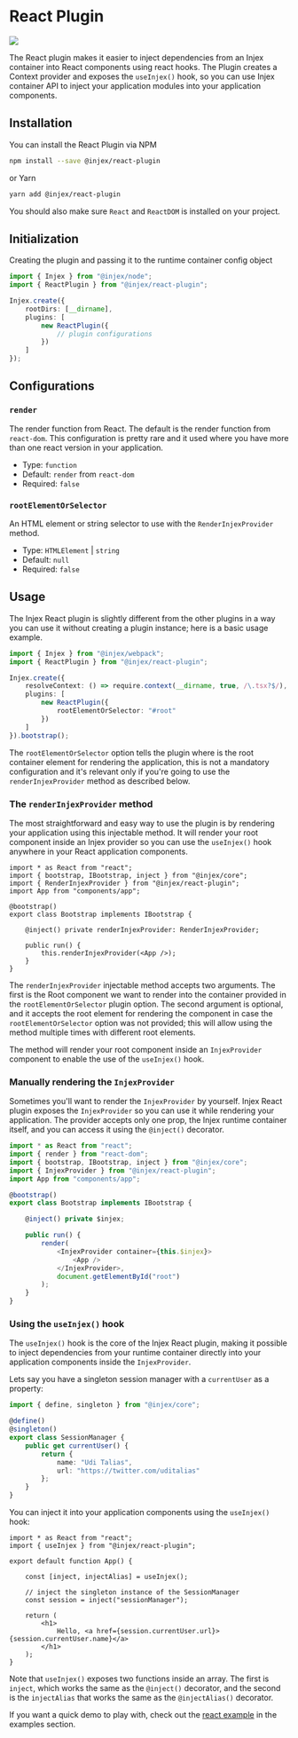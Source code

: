 # React Plugin

<img src="https://img.shields.io/npm/v/@injex/react-plugin?style=for-the-badge" />

The React plugin makes it easier to inject dependencies from an Injex container into React components using react hooks.
The Plugin creates a Context provider and exposes the `useInjex()` hook, so you can use Injex container API to inject your application modules into your application components.

## Installation

You can install the React Plugin via NPM

```bash
npm install --save @injex/react-plugin
```
or Yarn
```bash
yarn add @injex/react-plugin
```

You should also make sure `React` and `ReactDOM` is installed on your project.

## Initialization

Creating the plugin and passing it to the runtime container config object

```ts
import { Injex } from "@injex/node";
import { ReactPlugin } from "@injex/react-plugin";

Injex.create({
    rootDirs: [__dirname],
    plugins: [
        new ReactPlugin({
            // plugin configurations
        })
    ]
});
```

## Configurations

### `render`

The render function from React. The default is the render function from `react-dom`.
This configuration is pretty rare and it used where you have more than one react version in your application.

- Type: `function`
- Default: `render` from `react-dom`
- Required: `false`

### `rootElementOrSelector`

An HTML element or string selector to use with the `RenderInjexProvider` method.

- Type: `HTMLElement` | `string`
- Default: `null`
- Required: `false`

## Usage

The Injex React plugin is slightly different from the other plugins in a way you can use it without creating a plugin instance; here is a basic usage example.

```ts
import { Injex } from "@injex/webpack";
import { ReactPlugin } from "@injex/react-plugin";

Injex.create({
    resolveContext: () => require.context(__dirname, true, /\.tsx?$/),
    plugins: [
        new ReactPlugin({
            rootElementOrSelector: "#root"
        })
    ]
}).bootstrap();
```

The `rootElementOrSelector` option tells the plugin where is the root container element for rendering the application, this is not a mandatory configuration and it's relevant only if you're going to use the `renderInjexProvider` method as described below.

### The `renderInjexProvider` method

The most straightforward and easy way to use the plugin is by rendering your application using this injectable method. It will render your root component inside an Injex provider so you can use the `useInjex()` hook anywhere in your React application components.

```tsx
import * as React from "react";
import { bootstrap, IBootstrap, inject } from "@injex/core";
import { RenderInjexProvider } from "@injex/react-plugin";
import App from "components/app";

@bootstrap()
export class Bootstrap implements IBootstrap {

    @inject() private renderInjexProvider: RenderInjexProvider;

    public run() {
        this.renderInjexProvider(<App />);
    }
}
```

The `renderInjexProvider` injectable method accepts two arguments. The first is the Root component we want to render into the container provided in the `rootElementOrSelector` plugin option. The second argument is optional, and it accepts the root element for rendering the component in case the `rootElementOrSelector` option was not provided; this will allow using the method multiple times with different root elements.

The method will render your root component inside an `InjexProvider` component to enable the use of the `useInjex()` hook.

### Manually rendering the `InjexProvider`

Sometimes you'll want to render the `InjexProvider` by yourself. Injex React plugin exposes the `InjexProvider` so you can use it while rendering your application. The provider accepts only one prop, the Injex runtime container itself, and you can access it using the `@inject()` decorator.

```ts
import * as React from "react";
import { render } from "react-dom";
import { bootstrap, IBootstrap, inject } from "@injex/core";
import { InjexProvider } from "@injex/react-plugin";
import App from "components/app";

@bootstrap()
export class Bootstrap implements IBootstrap {

    @inject() private $injex;

    public run() {
        render(
            <InjexProvider container={this.$injex}>
                <App />
            </InjexProvider>,
            document.getElementById("root")
        );
    }
}
```

### Using the `useInjex()` hook

The `useInjex()` hook is the core of the Injex React plugin, making it possible to inject dependencies from your runtime container directly into your application components inside the `InjexProvider`.

Lets say you have a singleton session manager with a `currentUser` as a property:

```ts
import { define, singleton } from "@injex/core";

@define()
@singleton()
export class SessionManager {
    public get currentUser() {
        return {
            name: "Udi Talias",
            url: "https://twitter.com/uditalias"
        };
    }
}
```

You can inject it into your application components using the `useInjex()` hook:

```tsx
import * as React from "react";
import { useInjex } from "@injex/react-plugin";

export default function App() {

    const [inject, injectAlias] = useInjex();

    // inject the singleton instance of the SessionManager
    const session = inject("sessionManager");

    return (
        <h1>
            Hello, <a href={session.currentUser.url}>{session.currentUser.name}</a>
        </h1>
    );
}
```

Note that `useInjex()` exposes two functions inside an array. The first is `inject`, which works the same as the `@inject()` decorator, and the second is the `injectAlias` that works the same as the `@injectAlias()` decorator.

If you want a quick demo to play with, check out the [react example](https://www.injex.dev/docs/examples#react-plugin-example) in the examples section.